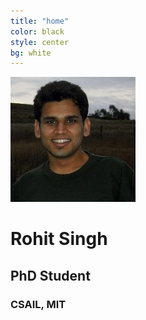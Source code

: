 ```yaml
---
title: "home"
color: black
style: center
bg: white
---
```



![RohitImg]


# Rohit Singh 

## PhD Student

### CSAIL, MIT 


[RohitImg]: /img/rohit.jpg
